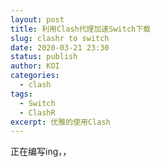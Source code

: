 ```yaml
---
layout: post
title: 利用Clash代理加速Switch下载
slug: clashr to switch
date: 2020-03-21 23:30
status: publish
author: KOI
categories: 
  - clash
tags:
  - Switch
  - ClashR
excerpt: 优雅的使用Clash
---
```


 正在编写ing，，